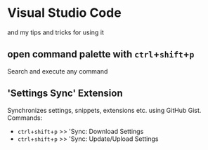 # Visual Studio Code
and my tips and tricks for using it

## open command palette with `ctrl`+`shift`+`p` 
Search and execute any command

## 'Settings Sync' Extension
Synchronizes settings, snippets, extensions etc. using GitHub Gist.
Commands:
- `ctrl`+`shift`+`p` >> 'Sync: Download Settings
- `ctrl`+`shift`+`p` >> 'Sync: Update/Upload Settings
